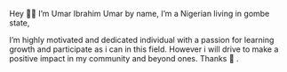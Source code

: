 Hey 👋🏼 
I’m Umar Ibrahim Umar by name, I’m a Nigerian living in gombe state, 

I’m highly motivated and dedicated individual with a passion for learning growth and participate as i can in this field. However i will drive to make a positive impact in my community and beyond ones. 
      Thanks 🙏 .
